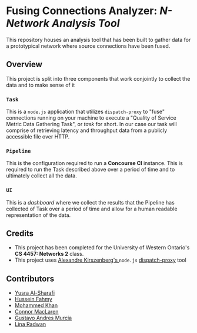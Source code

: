 # Fusing Connections Analyzer: *N-Network Analysis Tool*
This repository houses an analysis tool that has been built to gather data for a prototypical network where source connections have been fused.

## Overview
This project is split into three components that work conjointly to collect the data and to make sense of it
### `Task`
This is a `node.js` application that utilizes `dispatch-proxy` to "fuse" connections running on your machine to execute a "Quality of Service Metric Data Gathering Task", or *task* for short. In our case our task will comprise of retrieving latency and throughput data from a publicly accessible file over HTTP.
### `Pipeline`
This is the configuration required to run a **Concourse CI** instance. This is required to run the Task described above over a period of time and to ultimately collect all the data.
### `UI`
This is a *dashboard* where we collect the results that the Pipeline has collected of Task over a period of time and allow for a human readable representation of the data.

## Credits
* This project has been completed for the University of Western Ontario's **CS 4457: Networks 2** class.
* This project uses [Alexandre Kirszenberg's ](https://github.com/alexkirsz) `node.js` [dispatch-proxy](https://github.com/alexkirsz/dispatch-proxy) tool
## Contributors
* [Yusra Al-Sharafi](https://github.com/SraYusra)
* [Hussein Fahmy](https://github.com/husseinfahmy)
* [Mohammed Khan](https://github.com/razebyte)
* [Connor MacLaren](https://github.com/ConMacL)
* [Gustavo Andres Murcia](https://github.com/GAUNSD)
* [Lina Radwan](https://github.com/linaradwan)
